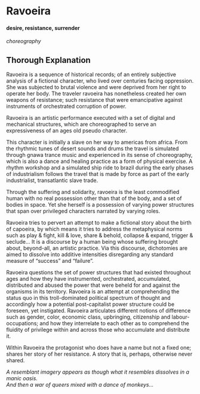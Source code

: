 # Ravoeira

#### desire, resistance, surrender

_choreography_

## Thorough Explanation

Ravoeira is a sequence of historical records; of an entirely subjective analysis of a fictional character, who lived over centuries facing oppression. She was subjected to brutal violence and were deprived from her right to operate her body. The traveler ravoeira has nonetheless created her own weapons of resistance; such resistance that were emancipative against instruments of orchestrated corruption of power.

Ravoeira is an artistic performance executed with a set of digital and mechanical structures, which are choreographed to serve an expressiveness of an ages old pseudo character.

This character is initially a slave on her way to americas from africa. From the rhythmic tunes of desert sounds and drums the travel is simulated through gnawa trance music and experienced in its sense of choreography, which is also a dance and healing practice as a form of physical exercise. A rhythm workshop and a simulated ship ride to brazil during the early phases of industrialism follows the travel that is made by force as part of the early industrialist, transatlantic slave trade.

Through the suffering and solidarity, ravoeira is the least commodified human with no real possession other than that of the body, and a set of bodies in space. Yet she herself is a possession of varying power structures that span over privileged characters narrated by varying roles.

Ravoeira tries to pervert an attempt to make a fictional story about the birth of capoeira, by which means it tries to address the metaphysical norms such as play & fight, kill & love, share & behold, collapse & expand, trigger & seclude... It is a discourse by a human being whose suffering brought about, beyond-all, an artistic practice. Via this discourse, dichotomies are aimed to dissolve into additive intensities disregarding any standard measure of “success” and “failure”.

Ravoeira questions the set of power structures that had existed throughout ages and how they have instrumented, orchestrated, accumulated, distributed and abused the power that were beheld for and against the organisms in its territory. Ravoeira is an attempt at comprehending the status quo in this troll-dominated political spectrum of thought and accordingly how a potential post-capitalist power structure could be foreseen, yet instigated. Ravoeira articulates different notions of difference such as gender, color, economic class, upbringing, citizenship and labour-occupations; and how they interrelate to each other as to comprehend the fluidity of privilege within and across those who accumulate and distribute it.

Within Ravoeira the protagonist who does have a name but not a fixed one; shares her story of her resistance. A story that is, perhaps, otherwise never shared.

_A resemblant imagery appears as though what it resembles dissolves in a manic oasis._<br />
_And then a war of queers mixed with a dance of monkeys..._
